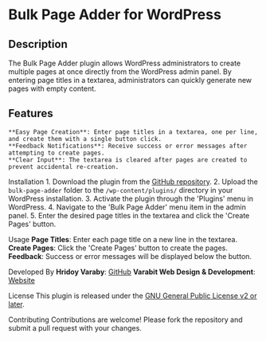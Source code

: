 # Bulk Page Adder for WordPress

## Description
The Bulk Page Adder plugin allows WordPress administrators to create multiple pages at once directly from the WordPress admin panel. By entering page titles in a textarea, administrators can quickly generate new pages with empty content.

## Features
    **Easy Page Creation**: Enter page titles in a textarea, one per line, and create them with a single button click.
    **Feedback Notifications**: Receive success or error messages after attempting to create pages.
    **Clear Input**: The textarea is cleared after pages are created to prevent accidental re-creation.

Installation
    1. Download the plugin from the [GitHub repository](https://github.com/HridoyVaraby/bulk-page-adder).
    2. Upload the `bulk-page-adder` folder to the `/wp-content/plugins/` directory in your WordPress installation.
    3. Activate the plugin through the 'Plugins' menu in WordPress.
    4. Navigate to the 'Bulk Page Adder' menu item in the admin panel.
    5. Enter the desired page titles in the textarea and click the 'Create Pages' button.

Usage
    **Page Titles**: Enter each page title on a new line in the textarea.
    **Create Pages**: Click the 'Create Pages' button to create the pages.
    **Feedback**: Success or error messages will be displayed below the button.

Developed By
    **Hridoy Varaby**: [GitHub](https://github.com/HridoyVaraby)
    **Varabit Web Design & Development**: [Website](https://varabit.com)

License
    This plugin is released under the [GNU General Public License v2 or later](http://www.gnu.org/licenses/gpl-2.0.html).

Contributing
    Contributions are welcome! Please fork the repository and submit a pull request with your changes.

